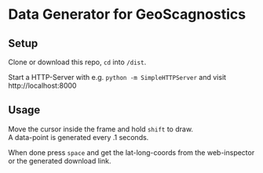 # Data Generator for GeoScagnostics

## Setup

Clone or download this repo, `cd` into `/dist`.

Start a HTTP-Server with e.g. `python -m SimpleHTTPServer` and visit http://localhost:8000

## Usage

Move the cursor inside the frame and hold `shift` to draw.  
A data-point is generated every .1 seconds.  

When done press `space` and get the lat-long-coords from the web-inspector or the generated download link.
